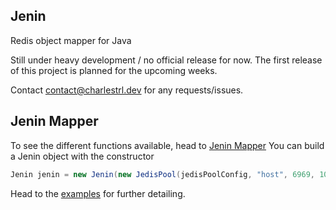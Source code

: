 ## Jenin

Redis object mapper for Java

Still under heavy development / no official release for now. The first release of this project is planned for the upcoming weeks. 

Contact contact@charlestrl.dev for any requests/issues.

## Jenin Mapper

To see the different functions available, head to [Jenin Mapper](https://github.com/FinalVoid/Jenin/blob/master/src/main/java/net/charles/mapper/JeninMapper.java)
You can build a Jenin object with the constructor

```java
Jenin jenin = new Jenin(new JedisPool(jedisPoolConfig, "host", 6969, 1000, "pwd"));
```
Head to the [examples](https://github.com/FinalVoid/Jenin/tree/master/src/test/java) for further detailing. 
